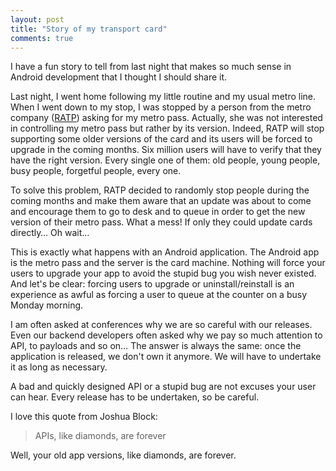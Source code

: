 ```yaml
---
layout: post
title: "Story of my transport card"
comments: true
---
```


I have a fun story to tell from last night that makes so much sense in Android development that I thought I should share it.

<!-- more -->

Last night, I went home following my little routine and my usual metro line. When I went down to my stop, I was stopped by a person from the metro company ([RATP](https://en.wikipedia.org/wiki/RATP_Group)) asking for my metro pass. Actually, she was not interested in controlling my metro pass but rather by its version. Indeed, RATP will stop supporting some older versions of the card and its users will be forced to upgrade in the coming months. Six million users will have to verify that they have the right version. Every single one of them: old people, young people, busy people, forgetful people, every one.

To solve this problem, RATP decided to randomly stop people during the coming months and make them aware that an update was about to come and encourage them to go to desk and to queue in order to get the new version of their metro pass. What a mess! If only they could update cards directly… Oh wait…

This is exactly what happens with an Android application. The Android app is the metro pass and the server is the card machine. Nothing will force your users to upgrade your app to avoid the stupid bug you wish never existed. And let's be clear: forcing users to upgrade or uninstall/reinstall is an experience as awful as forcing a user to queue at the counter on a busy Monday morning.

I am often asked at conferences why we are so careful with our releases. Even our backend developers often asked why we pay so much attention to API, to payloads and so on… The answer is always the same: once the application is released, we don't own it anymore. We will have to undertake it as long as necessary.

A bad and quickly designed API or a stupid bug are not excuses your user can hear. Every release has to be undertaken, so be careful.

I love this quote from Joshua Block:

> APIs, like diamonds, are forever

Well, your old app versions, like diamonds, are forever.
